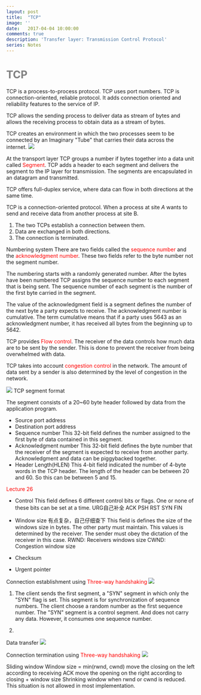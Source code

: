 ```yaml
---
layout: post
title:  "TCP"
image: ''
date:   2017-04-04 10:00:00
comments: true
description: 'Transfer layer: Transmission Control Protocol'
series: Notes
---
```

<h1 style="color:grey">TCP</h1>
TCP is a process-to-process protocol. TCP uses port numbers. TCP is connection-oriented, reliable protocol. It adds connection oriented and reliability features to the service of IP.

TCP allows the sending process to deliver data as stream of bytes and allows the receiving process to obtain data as a stream of bytes. 

TCP creates an environment in which the two processes seem to be connected by an Imaginary "Tube" that carries their data across the internet.
<img src="Figure12.4">

At the transport layer TCP groups a number if bytes together into a data unit called <label style="color: red;">Segment</label>. TCP adds a header to each segment and delivers the segment to the IP layer for transmission. The segments are encapsulated in an datagram and transmitted.

TCP offers full-duplex service, where data can flow in both directions at the same time.

TCP is a connection-oriented protocol. When a process at site *A* wants to send and receive data from another process at site B. 
1. The two TCPs establish a connection between them.
2. Data are exchanged in both directions.
3. The connection is terminated.

Numbering system
There are two fields called the <label style="color: red;">sequence number</label> and the <label style="color: red;">acknowledgment number</label>. These two fields refer to the byte number not the segment number.

The numbering starts with a randomly generated number.
After the bytes have been numbered TCP assigns the sequence number to each segment that is being sent. The sequence number of each segment is the number of the first byte carried in the segment.

The value of the acknowledgment field is a segment defines the number of the next byte a party expects to receive.
The acknowledgment number is cumulative.
The term cumulative means that if a party uses 5643 as an acknowledgment number, it has received all bytes from the beginning up to 5642.

TCP provides <label style="color: red;">Flow control</label>.
The receiver of the data controls how much data are to be sent by the sender. This is done to prevent the receiver from being overwhelmed with data.

TCP takes into account <label style="color: red;">congestion control</label> in the network. The amount of data sent by a sender is also determined by the level of congestion in the network.

<img src="Figure12.5">
TCP segment format

The segment consists of a 20~60 byte header followed by data from the application program. 
- Source port address
- Destination port address
- Sequence number
	This 32-bit field defines the number assigned to the first byte of data contained in this segment.
- Acknowledgment number
	This 32-bit field defines the byte number that the receiver of the segment is expected to receive from another party.
	Acknowledgment and data can be piggybacked together.
- Header Length(HLEN)
	This 4-bit field indicated the number of 4-byte words in the TCP header. The length of the header can be between 20 and 60. So this can be between 5 and 15.


<p style="color:red">Lecture 26</p>

- Control
	This field defines 6 different control bits or flags. One or none of these bits can be set at a time. 
	URG自己补全
	ACK
	PSH
	RST
	SYN
	FIN
- Window size 有点复杂，自己仔细查下
	This field is defines the size of the windows size in bytes. The other party must maintain. This values is determined by the receiver. The sender must obey the dictation of the receiver in this case.
	RWND: Receivers windows size
	CWND: Congestion window size

- Checksum
- Urgent pointer

Connection establishment using <label style="color: red;">Three-way handshaking</label>
<img src="Figure12.9">
1. The client sends the first segment, a "SYN" segment in which only the "SYN" flag is set. This segment is for synchronization of sequence numbers. The client choose a random number as the first sequence number.
The "SYN" segment is a control segment. And does not carry any data. However, it consumes one sequence number.

2. 

Data transfer
<img src="Figure12.10">

Connection termination using <label style="color: red;">Three-way handshaking</label>
<img src="Figure12.11">

Sliding window
Window size = min(rwnd, cwnd)
move the closing on the left according to receiving ACK
move the opening on the right according to closing + window size 
Shrinking window when rwnd or cwnd is reduced. This situation is not allowed in most implementation.

